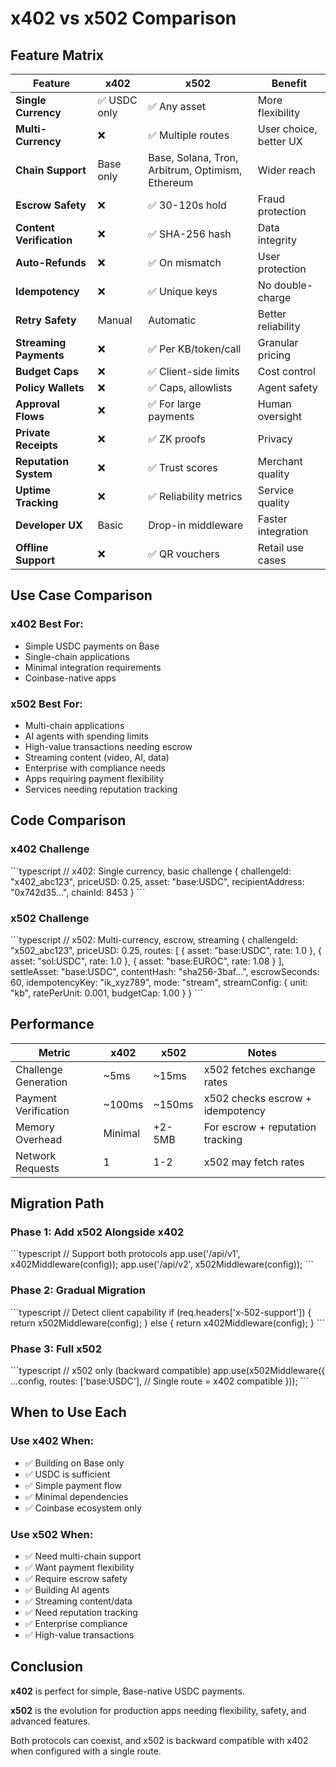 # x402 vs x502 Comparison

## Feature Matrix

| Feature | x402 | x502 | Benefit |
|---------|------|------|---------|
| **Single Currency** | ✅ USDC only | ✅ Any asset | More flexibility |
| **Multi-Currency** | ❌ | ✅ Multiple routes | User choice, better UX |
| **Chain Support** | Base only | Base, Solana, Tron, Arbitrum, Optimism, Ethereum | Wider reach |
| **Escrow Safety** | ❌ | ✅ 30-120s hold | Fraud protection |
| **Content Verification** | ❌ | ✅ SHA-256 hash | Data integrity |
| **Auto-Refunds** | ❌ | ✅ On mismatch | User protection |
| **Idempotency** | ❌ | ✅ Unique keys | No double-charge |
| **Retry Safety** | Manual | Automatic | Better reliability |
| **Streaming Payments** | ❌ | ✅ Per KB/token/call | Granular pricing |
| **Budget Caps** | ❌ | ✅ Client-side limits | Cost control |
| **Policy Wallets** | ❌ | ✅ Caps, allowlists | Agent safety |
| **Approval Flows** | ❌ | ✅ For large payments | Human oversight |
| **Private Receipts** | ❌ | ✅ ZK proofs | Privacy |
| **Reputation System** | ❌ | ✅ Trust scores | Merchant quality |
| **Uptime Tracking** | ❌ | ✅ Reliability metrics | Service quality |
| **Developer UX** | Basic | Drop-in middleware | Faster integration |
| **Offline Support** | ❌ | ✅ QR vouchers | Retail use cases |

## Use Case Comparison

### x402 Best For:
- Simple USDC payments on Base
- Single-chain applications
- Minimal integration requirements
- Coinbase-native apps

### x502 Best For:
- Multi-chain applications
- AI agents with spending limits
- High-value transactions needing escrow
- Streaming content (video, AI, data)
- Enterprise with compliance needs
- Apps requiring payment flexibility
- Services needing reputation tracking

## Code Comparison

### x402 Challenge

\`\`\`typescript
// x402: Single currency, basic challenge
{
  challengeId: "x402_abc123",
  priceUSD: 0.25,
  asset: "base:USDC",
  recipientAddress: "0x742d35...",
  chainId: 8453
}
\`\`\`

### x502 Challenge

\`\`\`typescript
// x502: Multi-currency, escrow, streaming
{
  challengeId: "x502_abc123",
  priceUSD: 0.25,
  routes: [
    { asset: "base:USDC", rate: 1.0 },
    { asset: "sol:USDC", rate: 1.0 },
    { asset: "base:EUROC", rate: 1.08 }
  ],
  settleAsset: "base:USDC",
  contentHash: "sha256-3baf...",
  escrowSeconds: 60,
  idempotencyKey: "ik_xyz789",
  mode: "stream",
  streamConfig: {
    unit: "kb",
    ratePerUnit: 0.001,
    budgetCap: 1.00
  }
}
\`\`\`

## Performance

| Metric | x402 | x502 | Notes |
|--------|------|------|-------|
| Challenge Generation | ~5ms | ~15ms | x502 fetches exchange rates |
| Payment Verification | ~100ms | ~150ms | x502 checks escrow + idempotency |
| Memory Overhead | Minimal | +2-5MB | For escrow + reputation tracking |
| Network Requests | 1 | 1-2 | x502 may fetch rates |

## Migration Path

### Phase 1: Add x502 Alongside x402
\`\`\`typescript
// Support both protocols
app.use('/api/v1', x402Middleware(config));
app.use('/api/v2', x502Middleware(config));
\`\`\`

### Phase 2: Gradual Migration
\`\`\`typescript
// Detect client capability
if (req.headers['x-502-support']) {
  return x502Middleware(config);
} else {
  return x402Middleware(config);
}
\`\`\`

### Phase 3: Full x502
\`\`\`typescript
// x502 only (backward compatible)
app.use(x502Middleware({
  ...config,
  routes: ['base:USDC'], // Single route = x402 compatible
}));
\`\`\`

## When to Use Each

### Use x402 When:
- ✅ Building on Base only
- ✅ USDC is sufficient
- ✅ Simple payment flow
- ✅ Minimal dependencies
- ✅ Coinbase ecosystem only

### Use x502 When:
- ✅ Need multi-chain support
- ✅ Want payment flexibility
- ✅ Require escrow safety
- ✅ Building AI agents
- ✅ Streaming content/data
- ✅ Need reputation tracking
- ✅ Enterprise compliance
- ✅ High-value transactions

## Conclusion

**x402** is perfect for simple, Base-native USDC payments.

**x502** is the evolution for production apps needing flexibility, safety, and advanced features.

Both protocols can coexist, and x502 is backward compatible with x402 when configured with a single route.

